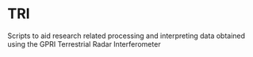 # TRI
Scripts to aid research related processing and interpreting data obtained using the GPRI Terrestrial Radar Interferometer
